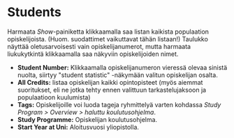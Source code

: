 # Students

Harmaata _Show_-painiketta klikkaamalla saa listan kaikista populaation opiskelijoista. (Huom. suodattimet vaikuttavat tähän listaan!) Taulukko näyttää oletusarvoisesti vain opiskelijanumerot, mutta harmaata liukukytkintä klikkaamalla saa näkyviin opiskelijoiden nimet.

- **Student Number:** Klikkaamalla opiskelijanumeron vieressä olevaa sinistä nuolta, siirtyy "student statistic" -näkymään valitun opiskelijan osalta.
- **All Credits:** listaa opiskelijan kaikki opintopisteet (myös aiemmat suoritukset, eli ne jotka tehty ennen valittuun tarkastelujaksoon ja populaatioon kuulumista)
- **Tags:** Opiskelijoille voi luoda tageja ryhmittelyä varten kohdassa _Study Program > Overview > haluttu koulutusohjelma_.
- **Study Programme:** Opiskelijan koulutusohjelma.
- **Start Year at Uni:** Aloitusvuosi yliopistolla.
